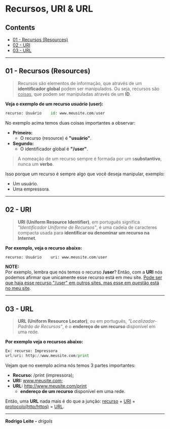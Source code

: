# Recursos, URI & URL

## Contents

 - [01 - Recursos (Resources)](#resources)  
 - [02 - URI](#uri)  
 - [03 - URL](#url)  

---

<div id="resources"></div>
   
## 01 - Recursos (Resources)

> Recursos são elementos de informação, que através de um **identificador global** podem ser manipulados. Ou seja, recursos são <u>coisas</u>, que podem ser manipuladas através de um __ID__.

**Veja o exemplo de um recurso *usuário* (user):**

```python
recurso: Usuário    id: www.meusite.com/user
```

No exemplo acima temos duas coisas importantes a observar:  
  
 - **Primeiro:**
   - O recurso (resource) é **"usuário"**.
 - **Segundo:**
   - O identificador global é **"/user"**.

> A nomeação de um recurso sempre é formada por um s**substantivo**, nunca um **verbo**.

Isso porque um recurso é sempre algo que você deseja manipular, exemplo:

 - Um usuário.
 - Uma empressora.

---

<div id="uri"></div>

## 02 - URI

> **URI (Uniform Resource Identifier)**, em português significa *"Identificador Uniforme de Recursos"*, é uma cadeia de caracteres compacta usada para **identificar ou denominar um recurso na Internet**.

**Por exemplo, veja o recurso abaixo:**

```python
recurso: Usuário    uri: www.meusite.com/user
```

**NOTE:**  
Por exemplo, lembra que nós temos o recurso __/user__? Então, com a __URI__ nós podemos afirmar que unicamente esse recurso está em meu site. <u>Pode ser que haja esse recurso "/user" em outros sites, mas esse em questão está no meu site</u>.

---

<div id="url"></div>

## 03 - URL  

> **URL (Uniform Resource Locator)**, ou em português, *"Localizador-Padrão de Recursos"*, é o **endereço de um recurso** disponível em uma rede.

**Por exemplo veja o recursos abaixo:**

```python
Ex: recurso: Impressora
url/uri: http://www.meusite.com/print
```
  
Vejam que no exemplo acima nós temos 3 partes importantes:  
  
 - **Recurso:** /print (impressora);  
 - **URI:** www.meusite.com;  
 - **URL:** http://www.meusite.com/print
   - **endereço de um recurso** disponível em uma rede.

Então, uma **URL** nada mais é do que a junção: <u>recurso</u> + <u>URI</u> + <u>protocolo(http/https)</u> = <u>URL</u>.

---

**Rodrigo Leite -** *drigols*

